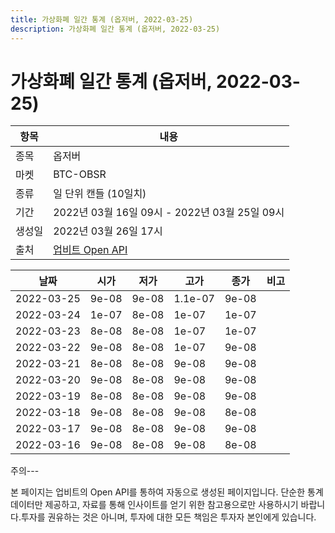 ```yaml
---
title: 가상화폐 일간 통계 (옵저버, 2022-03-25)
description: 가상화폐 일간 통계 (옵저버, 2022-03-25)
---
```


가상화폐 일간 통계 (옵저버, 2022-03-25)
===

|항목|내용|
|--|--|
|종목|옵저버|
|마켓|BTC-OBSR|
|종류|일 단위 캔들 (10일치)|
|기간|2022년 03월 16일 09시 - 2022년 03월 25일 09시|
|생성일|2022년 03월 26일 17시|
|출처|[업비트 Open API](https://docs.upbit.com)|


|날짜|시가|저가|고가|종가|비고|
|--|--|--|--|--|--|
|2022-03-25|9e-08|9e-08|1.1e-07|9e-08|    |
|2022-03-24|1e-07|8e-08|1e-07|1e-07|    |
|2022-03-23|8e-08|8e-08|1e-07|1e-07|    |
|2022-03-22|9e-08|8e-08|1e-07|9e-08|    |
|2022-03-21|8e-08|8e-08|9e-08|9e-08|    |
|2022-03-20|9e-08|8e-08|9e-08|9e-08|    |
|2022-03-19|8e-08|8e-08|9e-08|9e-08|    |
|2022-03-18|9e-08|8e-08|9e-08|8e-08|    |
|2022-03-17|9e-08|8e-08|9e-08|9e-08|    |
|2022-03-16|9e-08|8e-08|9e-08|8e-08|    |


주의---

본 페이지는 업비트의 Open API를 통하여 자동으로 생성된 페이지입니다. 단순한 통계 데이터만 제공하고, 자료를 통해 인사이트를 얻기 위한 참고용으로만 사용하시기 바랍니다.투자를 권유하는 것은 아니며, 투자에 대한 모든 책임은 투자자 본인에게 있습니다.